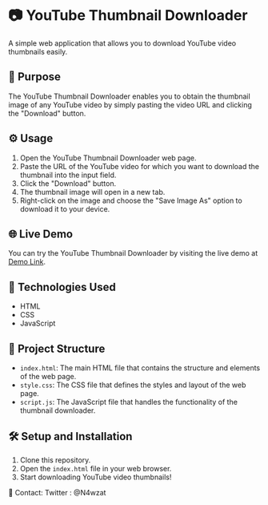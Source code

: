 # 📷 YouTube Thumbnail Downloader

A simple web application that allows you to download YouTube video thumbnails easily.

## 🎯 Purpose

The YouTube Thumbnail Downloader enables you to obtain the thumbnail image of any YouTube video by simply pasting the video URL and clicking the "Download" button.

## ⚙️ Usage

1. Open the YouTube Thumbnail Downloader web page.
2. Paste the URL of the YouTube video for which you want to download the thumbnail into the input field.
3. Click the "Download" button.
4. The thumbnail image will open in a new tab.
5. Right-click on the image and choose the "Save Image As" option to download it to your device.

## 🌐 Live Demo

You can try the YouTube Thumbnail Downloader by visiting the live demo at [Demo Link](https://example.com).

## 🚀 Technologies Used

- HTML
- CSS
- JavaScript

## 📂 Project Structure

- `index.html`: The main HTML file that contains the structure and elements of the web page.
- `style.css`: The CSS file that defines the styles and layout of the web page.
- `script.js`: The JavaScript file that handles the functionality of the thumbnail downloader.

## 🛠️ Setup and Installation

1. Clone this repository.
2. Open the `index.html` file in your web browser.
3. Start downloading YouTube video thumbnails!

📧 Contact: Twitter : @N4wzat
